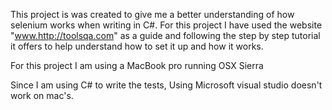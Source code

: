 This project is was created to give me a better understanding of how selenium works when writing in C#.
For this project I have used the website "www.http://toolsqa.com" as a guide
and following the step by step tutorial it offers to help understand how to set it up and how it works.

For this project I am using a MacBook pro running OSX Sierra

Since I am using C# to write the tests, Using Microsoft visual studio doesn't work on mac's.
